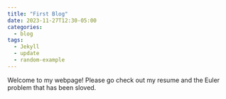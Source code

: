 ```yaml
---
title: "First Blog"
date: 2023-11-27T12:30-05:00
categories:
  - blog
tags:
  - Jekyll
  - update
  - random-example
---
```

Welcome to my webpage! Please go check out my resume and the Euler problem that has been sloved.